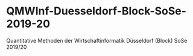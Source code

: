 # QMWInf-Duesseldorf-Block-SoSe-2019-20
Quantitative Methoden der Wirtschaftinformatik Düsseldorf (Block) SoSe 2019/20
